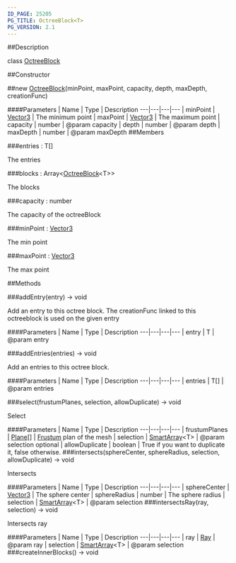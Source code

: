```yaml
---
ID_PAGE: 25205
PG_TITLE: OctreeBlock<T>
PG_VERSION: 2.1
---
```

##Description

class [OctreeBlock](/classes/2.2/OctreeBlock)



##Constructor

##new [OctreeBlock](/classes/2.2/OctreeBlock)(minPoint, maxPoint, capacity, depth, maxDepth, creationFunc)



####Parameters
 | Name | Type | Description
---|---|---|---
 | minPoint | [Vector3](/classes/2.2/Vector3) |  The minimum point
 | maxPoint | [Vector3](/classes/2.2/Vector3) |  The maximum point
 | capacity | number |  @param capacity
 | depth | number |  @param depth
 | maxDepth | number |  @param maxDepth
##Members

###entries : T[]

The entries

###blocks : Array&lt;[OctreeBlock](/classes/2.2/OctreeBlock)&lt;T&gt;&gt;

The blocks

###capacity : number

The capacity of the octreeBlock

###minPoint : [Vector3](/classes/2.2/Vector3)

The min point

###maxPoint : [Vector3](/classes/2.2/Vector3)

The max point

##Methods

###addEntry(entry) &rarr; void

Add an entry to this octree block. The creationFunc linked to this octreeblock is used on the given entry

####Parameters
 | Name | Type | Description
---|---|---|---
 | entry | T |  @param entry

###addEntries(entries) &rarr; void

Add an entries to this octree block.

####Parameters
 | Name | Type | Description
---|---|---|---
 | entries | T[] |  @param entries

###select(frustumPlanes, selection, allowDuplicate) &rarr; void

Select

####Parameters
 | Name | Type | Description
---|---|---|---
 | frustumPlanes | [Plane](/classes/2.2/Plane)[] |  [Frustum](/classes/2.2/Frustum) plan of the mesh
 | selection | [SmartArray](/classes/2.2/SmartArray)&lt;T&gt; |  @param selection
optional | allowDuplicate | boolean |  True if you want to duplicate it, false otherwise.
###intersects(sphereCenter, sphereRadius, selection, allowDuplicate) &rarr; void

Intersects

####Parameters
 | Name | Type | Description
---|---|---|---
 | sphereCenter | [Vector3](/classes/2.2/Vector3) |  The sphere center
 | sphereRadius | number |  The sphere radius
 | selection | [SmartArray](/classes/2.2/SmartArray)&lt;T&gt; |  @param selection
###intersectsRay(ray, selection) &rarr; void

Intersects ray

####Parameters
 | Name | Type | Description
---|---|---|---
 | ray | [Ray](/classes/2.2/Ray) |  @param ray
 | selection | [SmartArray](/classes/2.2/SmartArray)&lt;T&gt; |  @param selection
###createInnerBlocks() &rarr; void


